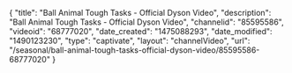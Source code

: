 {
    "title": "Ball Animal Tough Tasks - Official Dyson Video",
    "description": "Ball Animal Tough Tasks - Official Dyson Video",
    "channelid": "85595586",
    "videoid": "68777020",
    "date_created": "1475088293",
    "date_modified": "1490123230",
    "type": "captivate",
    "layout": "channelVideo",
    "url": "\/seasonal\/ball-animal-tough-tasks-official-dyson-video\/85595586-68777020"
}